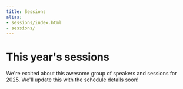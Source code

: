 ```yaml
---
title: Sessions
alias:
- sessions/index.html
- sessions/
---
```


<style>
    #spotitQrImage {
        width: 15%; 
        display: inline-block;
    }
    #spotitQrText {
        width: 70%; 
        display: inline-block; 
        padding-left:5%; 
        vertical-align: middle;
    }
    @media only screen and (max-width: 992px) {
        #spotitQrImage {
            width: 25%;
        }
        #spotitQrText {
        }
        #spotitqrcode {
            /* width: 50px; */
        }
    }
</style>

# This year's sessions
<div class="icon-hr"></div>

We're excited about this awesome group of speakers and sessions for 2025. We'll update this with the schedule details soon!